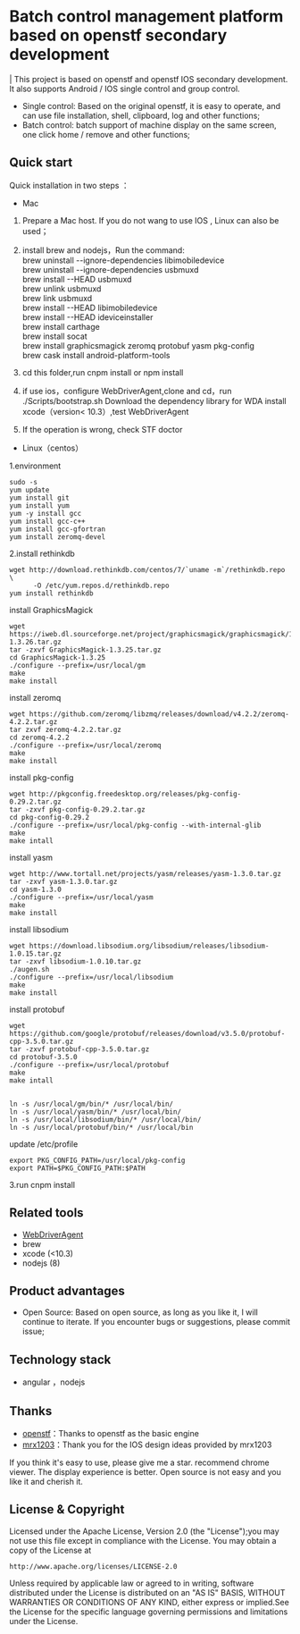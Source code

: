 # Batch control management platform based on openstf secondary development



| This project is based on openstf and openstf IOS secondary development. It also supports Android / IOS single control and group control.  


-   Single control: Based on the original openstf, it is easy to operate, and can use file installation, shell, clipboard, log and other functions;  
-   Batch control: batch support of machine display on the same screen, one click home / remove and other functions;  



## Quick start

Quick installation in two steps ：

- Mac

1.  Prepare a Mac host. If you do not wang to use IOS , Linux can also be used；

2.  install brew and nodejs，Run the command:  
    brew uninstall --ignore-dependencies libimobiledevice  
    brew uninstall --ignore-dependencies usbmuxd  
    brew install --HEAD usbmuxd  
    brew unlink usbmuxd  
    brew link usbmuxd  
    brew install --HEAD libimobiledevice  
    brew install --HEAD ideviceinstaller  
    brew install carthage  
    brew install socat  
    brew install graphicsmagick zeromq protobuf yasm pkg-config  
    brew cask install android-platform-tools  
    
3.  cd this folder,run cnpm install or npm install

4.  if use ios，configure WebDriverAgent,clone and cd，run ./Scripts/bootstrap.sh Download the dependency library for WDA
    install xcode（version< 10.3）,test WebDriverAgent 

5.  If the operation is wrong, check STF doctor
 
- Linux（centos）
1.environment 
	sudo -s  
	yum update  
	yum install git  
	yum install yum  
	yum -y install gcc  
	yum install gcc-c++  
	yum install gcc-gfortran  
	yum install zeromq-devel  
2.install rethinkdb  
	wget http://download.rethinkdb.com/centos/7/`uname -m`/rethinkdb.repo \  
          -O /etc/yum.repos.d/rethinkdb.repo  
	yum install rethinkdb  
  install GraphicsMagick  
	wget https://iweb.dl.sourceforge.net/project/graphicsmagick/graphicsmagick/1.3.26/GraphicsMagick-1.3.26.tar.gz  
	tar -zxvf GraphicsMagick-1.3.25.tar.gz  
	cd GraphicsMagick-1.3.25  
	./configure --prefix=/usr/local/gm  
	make  
	make install  
  install zeromq  
	wget https://github.com/zeromq/libzmq/releases/download/v4.2.2/zeromq-4.2.2.tar.gz  
	tar zxvf zeromq-4.2.2.tar.gz  
	cd zeromq-4.2.2  
	./configure --prefix=/usr/local/zeromq  
	make  
	make install  
  install pkg-config  
	wget http://pkgconfig.freedesktop.org/releases/pkg-config-0.29.2.tar.gz  
	tar -zxvf pkg-config-0.29.2.tar.gz  
	cd pkg-config-0.29.2  
	./configure --prefix=/usr/local/pkg-config --with-internal-glib  
	make  
	make intall  
  install yasm  
	wget http://www.tortall.net/projects/yasm/releases/yasm-1.3.0.tar.gz  
	tar -zxvf yasm-1.3.0.tar.gz  
	cd yasm-1.3.0  
	./configure --prefix=/usr/local/yasm  
	make  
	make install  

  install libsodium  
	wget https://download.libsodium.org/libsodium/releases/libsodium-1.0.15.tar.gz  
	tar -zxvf libsodium-1.0.10.tar.gz  
	./augen.sh  
	./configure --prefix=/usr/local/libsodium  
	make  
	make install  
  install protobuf  
	wget https://github.com/google/protobuf/releases/download/v3.5.0/protobuf-cpp-3.5.0.tar.gz  
	tar -zxvf protobuf-cpp-3.5.0.tar.gz  
	cd protobuf-3.5.0  
	./configure --prefix=/usr/local/protobuf  
	make  
	make intall  
	ln -s /usr/local/gm/bin/* /usr/local/bin/
	ln -s /usr/local/yasm/bin/* /usr/local/bin/
	ln -s /usr/local/libsodium/bin/* /usr/local/bin/
	ln -s /usr/local/protobuf/bin/* /usr/local/bin

  update /etc/profile
	export PKG_CONFIG_PATH=/usr/local/pkg-config
	export PATH=$PKG_CONFIG_PATH:$PATH
3.run cnpm install


## Related tools

-   [WebDriverAgent](https://github.com/EasilyTest/WebDriverAgent.git)
-   brew
-   xcode (<10.3)
-   nodejs (8)



## Product advantages

-   Open Source: Based on open source, as long as you like it, I will continue to iterate. If you encounter bugs or suggestions, please commit issue;  



## Technology stack

-   angular ，nodejs

## Thanks

-   [openstf](https://jmeter.apache.org/)：Thanks to openstf as the basic engine  
-   [mrx1203](https://github.com/mrx1203/stf)：Thank you for the IOS design ideas provided by mrx1203  


If you think it's easy to use, please give me a star. recommend chrome viewer. The display experience is better. Open source is not easy and you like it and cherish it.


## License & Copyright

Licensed under the Apache License, Version 2.0 (the "License");you may not use this file except in compliance with the License.
You may obtain a copy of the License at 
 
	http://www.apache.org/licenses/LICENSE-2.0  
	
Unless required by applicable law or agreed to in writing, software distributed under the License is distributed on an "AS IS" BASIS,
WITHOUT WARRANTIES OR CONDITIONS OF ANY KIND, either express or implied.See the License for the specific language governing permissions and limitations under the License.
